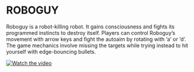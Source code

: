 # ROBOGUY

Roboguy is a robot-killing robot. It gains consciousness and fights its programmed instincts
to destroy itself. Players can control Roboguy’s movement with arrow keys and fight the
autoaim by rotating with ‘a’ or ‘d’. The game mechanics involve missing the targets while
trying instead to hit yourself with edge-bouncing bullets.

[![Watch the video](https://i.imgur.com/ISEJThs.png)](https://youtu.be/nlE-GZxIl0U)
